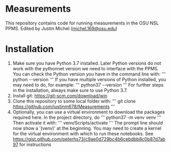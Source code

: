 # Measurements
This repository contains code for running measurements in the OSU NSL PPMS. 
Edited by Justin Michel (michel.169@osu.edu)

# Installation
1. Make sure you have Python 3.7 installed. Later Python versions do not work with the pythonnet version we need to interface with the PPMS. You can check the Python version you have in the command line with:
'''
python --version
'''
If you have multiple versions of Python installed, you may need to do, for example:
'''
python37 --version
'''
For further steps in the installation, always make sure to use Python 3.7.
2. Install git:
https://git-scm.com/download/win
3. Clone this repository to some local folder with:
'''
git clone https://github.com/justinm678/Measurements
'''
4. Optionally, you can use a virtual environment to download the packages required here. 
In the project directory, do 
'''
python37 -m venv venv
'''
Then activate it with:
'''
venv/Scripts/activate
'''
The prompt line should now show a '(venv)' at the beginning.
You may need to create a kernel for the virtual environment with which to run these notebooks. See https://gist.github.com/peterhs73/c9ae0d729bc4b6cebdbb8c0b87d7ab97 for instructions